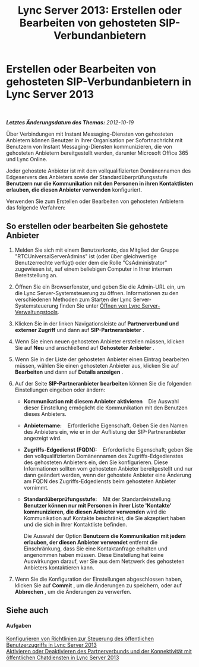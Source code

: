 ﻿---
title: 'Lync Server 2013: Erstellen oder Bearbeiten von gehosteten SIP-Verbundanbietern'
TOCTitle: Erstellen oder Bearbeiten von gehosteten SIP-Verbundanbietern
ms:assetid: 0dd6dcb6-a88d-46b8-9c96-b35967309bcd
ms:mtpsurl: https://technet.microsoft.com/de-de/library/JJ552445(v=OCS.15)
ms:contentKeyID: 49293173
ms.date: 05/19/2016
mtps_version: v=OCS.15
ms.translationtype: HT
---

# Erstellen oder Bearbeiten von gehosteten SIP-Verbundanbietern in Lync Server 2013

 

_**Letztes Änderungsdatum des Themas:** 2012-10-19_

Über Verbindungen mit Instant Messaging-Diensten von gehosteten Anbietern können Benutzer in Ihrer Organisation per Sofortnachricht mit Benutzern von Instant Messaging-Diensten kommunizieren, die von gehosteten Anbietern bereitgestellt werden, darunter Microsoft Office 365 und Lync Online.

Jeder gehostete Anbieter ist mit dem vollqualifizierten Domänennamen des Edgeservers des Anbieters sowie der Standardüberprüfungsstufe **Benutzern nur die Kommunikation mit den Personen in ihren Kontaktlisten erlauben, die diesen Anbieter verwenden** konfiguriert.

Verwenden Sie zum Erstellen oder Bearbeiten von gehosteten Anbietern das folgende Verfahren:

## So erstellen oder bearbeiten Sie gehostete Anbieter

1.  Melden Sie sich mit einem Benutzerkonto, das Mitglied der Gruppe "RTCUniversalServerAdmins" ist (oder über gleichwertige Benutzerrechte verfügt) oder dem die Rolle "CsAdministrator" zugewiesen ist, auf einem beliebigen Computer in Ihrer internen Bereitstellung an.

2.  Öffnen Sie ein Browserfenster, und geben Sie die Admin-URL ein, um die Lync Server-Systemsteuerung zu öffnen. Informationen zu den verschiedenen Methoden zum Starten der Lync Server-Systemsteuerung finden Sie unter [Öffnen von Lync Server-Verwaltungstools](lync-server-2013-open-lync-server-administrative-tools.md).

3.  Klicken Sie in der linken Navigationsleiste auf **Partnerverbund und externer Zugriff** und dann auf **SIP-Partneranbieter** .

4.  Wenn Sie einen neuen gehosteten Anbieter erstellen müssen, klicken Sie auf **Neu** und anschließend auf **Gehosteter Anbieter** .

5.  Wenn Sie in der Liste der gehosteten Anbieter einen Eintrag bearbeiten müssen, wählen Sie einen gehosteten Anbieter aus, klicken Sie auf **Bearbeiten** und dann auf **Details anzeigen** .

6.  Auf der Seite **SIP-Partneranbieter bearbeiten** können Sie die folgenden Einstellungen eingeben oder ändern:
    
      - **Kommunikation mit diesem Anbieter aktivieren**    Die Auswahl dieser Einstellung ermöglicht die Kommunikation mit den Benutzen dieses Anbieters.
    
      - **Anbietername:**    Erforderliche Eigenschaft. Geben Sie den Namen des Anbieters ein, wie er in der Auflistung der SIP-Partneranbieter angezeigt wird.
    
      - **Zugriffs-Edgedienst (FQDN):**    Erforderliche Eigenschaft; geben Sie den vollqualifizierten Domänennamen des Zugriffs-Edgedienstes des gehosteten Anbieters ein, den Sie konfigurieren. Diese Informationen sollten vom gehosteten Anbieter bereitgestellt und nur dann geändert werden, wenn der gehostete Anbieter eine Änderung am FQDN des Zugriffs-Edgediensts beim gehosteten Anbieter vornimmt.
    
      - **Standardüberprüfungsstufe:**    Mit der Standardeinstellung **Benutzer können nur mit Personen in ihrer Liste 'Kontakte' kommunizieren, die diesen Anbieter verwenden** wird die Kommunikation auf Kontakte beschränkt, die Sie akzeptiert haben und die sich in Ihrer Kontaktliste befinden.
        
        Die Auswahl der Option **Benutzern die Kommunikation mit jedem erlauben, der diesen Anbieter verwendet** entfernt die Einschränkung, dass Sie eine Kontaktanfrage erhalten und angenommen haben müssen. Diese Einstellung hat keine Auswirkungen darauf, wer Sie aus dem Netzwerk des gehosteten Anbieters kontaktieren kann.

7.  Wenn Sie die Konfiguration der Einstellungen abgeschlossen haben, klicken Sie auf **Commit** , um die Änderungen zu speichern, oder auf **Abbrechen** , um die Änderungen zu verwerfen.

## Siehe auch

#### Aufgaben

[Konfigurieren von Richtlinien zur Steuerung des öffentlichen Benutzerzugriffs in Lync Server 2013](lync-server-2013-configure-policies-to-control-public-user-access.md)  
[Aktivieren oder Deaktivieren des Partnerverbunds und der Konnektivität mit öffentlichen Chatdiensten in Lync Server 2013](lync-server-2013-enable-or-disable-federation-and-public-im-connectivity.md)

